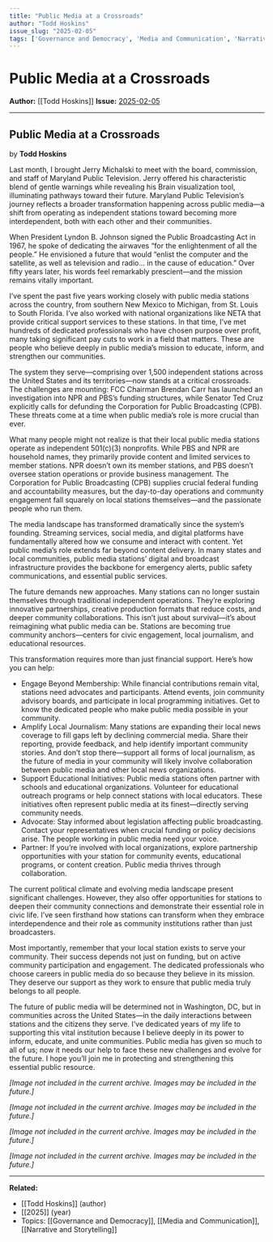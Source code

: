 ```yaml
---
title: "Public Media at a Crossroads"
author: "Todd Hoskins"
issue_slug: "2025-02-05"
tags: ['Governance and Democracy', 'Media and Communication', 'Narrative and Storytelling']
---
```


# Public Media at a Crossroads

**Author:** [[Todd Hoskins]]
**Issue:** [2025-02-05](https://plex.collectivesensecommons.org/2025-02-05/)

---

## Public Media at a Crossroads
by **Todd Hoskins**

Last month, I brought Jerry Michalski to meet with the board, commission, and staff of Maryland Public Television. Jerry offered his characteristic blend of gentle warnings while revealing his Brain visualization tool, illuminating pathways toward their future. Maryland Public Television’s journey reflects a broader transformation happening across public media—a shift from operating as independent stations toward becoming more interdependent, both with each other and their communities.

When President Lyndon B. Johnson signed the Public Broadcasting Act in 1967, he spoke of dedicating the airwaves “for the enlightenment of all the people.” He envisioned a future that would “enlist the computer and the satellite, as well as television and radio... in the cause of education.” Over fifty years later, his words feel remarkably prescient—and the mission remains vitally important.

I’ve spent the past five years working closely with public media stations across the country, from southern New Mexico to Michigan, from St. Louis to South Florida. I’ve also worked with national organizations like NETA that provide critical support services to these stations. In that time, I’ve met hundreds of dedicated professionals who have chosen purpose over profit, many taking significant pay cuts to work in a field that matters. These are people who believe deeply in public media’s mission to educate, inform, and strengthen our communities.

The system they serve—comprising over 1,500 independent stations across the United States and its territories—now stands at a critical crossroads. The challenges are mounting: FCC Chairman Brendan Carr has launched an investigation into NPR and PBS’s funding structures, while Senator Ted Cruz explicitly calls for defunding the Corporation for Public Broadcasting (CPB). These threats come at a time when public media’s role is more crucial than ever.

What many people might not realize is that their local public media stations operate as independent 501(c)(3) nonprofits. While PBS and NPR are household names, they primarily provide content and limited services to member stations. NPR doesn’t own its member stations, and PBS doesn’t oversee station operations or provide business management. The Corporation for Public Broadcasting (CPB) supplies crucial federal funding and accountability measures, but the day-to-day operations and community engagement fall squarely on local stations themselves—and the passionate people who run them.

The media landscape has transformed dramatically since the system’s founding. Streaming services, social media, and digital platforms have fundamentally altered how we consume and interact with content. Yet public media’s role extends far beyond content delivery. In many states and local communities, public media stations’ digital and broadcast infrastructure provides the backbone for emergency alerts, public safety communications, and essential public services.

The future demands new approaches. Many stations can no longer sustain themselves through traditional independent operations. They’re exploring innovative partnerships, creative production formats that reduce costs, and deeper community collaborations. This isn’t just about survival—it’s about reimagining what public media can be. Stations are becoming true community anchors—centers for civic engagement, local journalism, and educational resources.

This transformation requires more than just financial support. Here’s how you can help:

- Engage Beyond Membership: While financial contributions remain vital, stations need advocates and participants. Attend events, join community advisory boards, and participate in local programming initiatives. Get to know the dedicated people who make public media possible in your community.
- Amplify Local Journalism: Many stations are expanding their local news coverage to fill gaps left by declining commercial media. Share their reporting, provide feedback, and help identify important community stories. And don’t stop there—support all forms of local journalism, as the future of media in your community will likely involve collaboration between public media and other local news organizations.
- Support Educational Initiatives: Public media stations often partner with schools and educational organizations. Volunteer for educational outreach programs or help connect stations with local educators. These initiatives often represent public media at its finest—directly serving community needs.
- Advocate: Stay informed about legislation affecting public broadcasting. Contact your representatives when crucial funding or policy decisions arise. The people working in public media need your voice.
- Partner: If you’re involved with local organizations, explore partnership opportunities with your station for community events, educational programs, or content creation. Public media thrives through collaboration.

The current political climate and evolving media landscape present significant challenges. However, they also offer opportunities for stations to deepen their community connections and demonstrate their essential role in civic life. I’ve seen firsthand how stations can transform when they embrace interdependence and their role as community institutions rather than just broadcasters.

Most importantly, remember that your local station exists to serve your community. Their success depends not just on funding, but on active community participation and engagement. The dedicated professionals who choose careers in public media do so because they believe in its mission. They deserve our support as they work to ensure that public media truly belongs to all people.

The future of public media will be determined not in Washington, DC, but in communities across the United States—in the daily interactions between stations and the citizens they serve. I’ve dedicated years of my life to supporting this vital institution because I believe deeply in its power to inform, educate, and unite communities. Public media has given so much to all of us; now it needs our help to face these new challenges and evolve for the future. I hope you’ll join me in protecting and strengthening this essential public resource.

*[Image not included in the current archive. Images may be included in the future.]*

*[Image not included in the current archive. Images may be included in the future.]*

*[Image not included in the current archive. Images may be included in the future.]*

*[Image not included in the current archive. Images may be included in the future.]*

---

**Related:**
- [[Todd Hoskins]] (author)
- [[2025]] (year)
- Topics: [[Governance and Democracy]], [[Media and Communication]], [[Narrative and Storytelling]]

